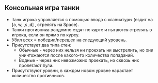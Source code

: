 ## Консольная игра танки
* Танк игрока управляется с помощью ввода с клавиатуры (ездит на [a, w, ,s ,d] , стрелять на Space).
* Танки противника рандомно ездят по карте и пытаются стрелять в игрока, если он прямо по курсу.
* Убил всех = победил/перешел на следующий уровень.
* Присутствует два типа стен:
  - Обычные - через них нельзя ни проехать ни выстрелить, но они уничтожаются после какого-то количества попаданий.
  - Водные - через них невозможно проехать, но сквозь них пролетают пули.
* Присутствуют уровни, в каждом новом уровне нарастает количество противников.
